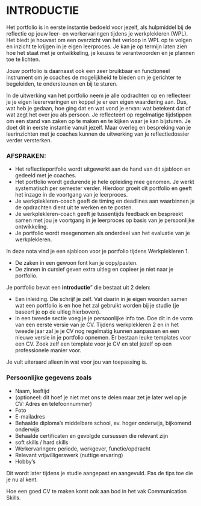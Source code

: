 # INTRODUCTIE

Het portfolio is in eerste instantie bedoeld voor jezelf, als hulpmiddel bij de reflectie op jouw leer- en
werkervaringen tijdens je werkplekleren (WPL). Het biedt je houvast om een overzicht van het
verloop in WPL op te volgen en inzicht te krijgen in je eigen leerproces. Je kan je op termijn laten zien
hoe het staat met je ontwikkeling, je keuzes te verantwoorden en je plannen toe te lichten.

Jouw portfolio is daarnaast ook een zeer bruikbaar en functioneel instrument om je coaches de
mogelijkheid te bieden om je gerichter te begeleiden, te ondersteunen en bij te sturen.

In de uitwerking van het portfolio neem je alle opdrachten op en reflecteer je je eigen leerervaringen
en koppel je er een eigen waardering aan. Dus, wat heb je gedaan, hoe ging dat en wat vond je
ervan: wat betekent dat of wat zegt het over jou als persoon. Je reflecteert op regelmatige
tijdstippen om een stand van zaken op te maken en te kijken waar je kan bijsturen. Je doet dit in
eerste instantie vanuit jezelf. Maar overleg en bespreking van je leerinzichten met je coaches kunnen
de uitwerking van je reflectiedossier verder versterken.

### **AFSPRAKEN:**
* Het reflectieportfolio wordt uitgewerkt aan de hand van dit sjabloon en gedeeld met je coaches.
* Het portfolio wordt gedurende je hele opleiding mee genomen. Je werkt systematisch per
semester verder. Hierdoor groeit dit portfolio en geeft het inzage in de voortgang van je
leerproces.
* Je werkplekleren-coach geeft de timing en deadlines aan waarbinnen je de opdrachten dient uit
te werken en te posten.
* Je werkplekleren-coach geeft je tussentijds feedback en bespreekt samen met jou je voortgang in
je leerproces op basis van je persoonlijke ontwikkeling.
* Je portfolio wordt meegenomen als onderdeel van het evaluatie van je werkplekleren.

In deze nota vind je een sjabloon voor je portfolio tijdens Werkplekleren 1.
* De zaken in een gewoon font kan je copy/pasten.
* De zinnen in cursief geven extra uitleg en copieer je niet naar je portfolio.

Je portfolio bevat een **introductie**” die bestaat uit 2 delen:
* Een inleiding. Die schrijf je zelf. Vat daarin in je eigen woorden samen wat een portfolio is en
hoe het zal gebruikt worden bij je studie (je baseert je op de uitleg hierboven).
* In een tweede sectie voeg je je persoonlijke info toe. Doe dit in de vorm van een eerste versie
van je CV. Tijdens werkplekleren 2 en in het tweede jaar zal je je CV nog regelmatig kunnen
aanpassen en een nieuwe versie in je portfolio opnemen.
Er bestaan leuke templates voor een CV. Zoek zelf een template voor je CV en stel jezelf op
een professionele manier voor.

Je vult uiteraard alleen in wat voor jou van toepassing is.

### **Persoonlijke gegevens zoals**
- Naam, leeftijd
- (optioneel: dit hoef je niet met ons te delen maar zet je later wel op je CV:
Adres en telefoonnummer)
- Foto 
- E-mailadres
- Behaalde diploma’s middelbare school, ev. hoger onderwijs, bijkomend onderwijs
- Behaalde certificaten en gevolgde cursussen die relevant zijn
- soft skills / hard skills
- Werkervaringen: periode, werkgever, functie/opdracht
- Relevant vrijwilligerswerk (nuttige ervaring)
- Hobby’s

Dit wordt later tijdens je studie aangepast en aangevuld. Pas de tips toe die je nu al kent.

Hoe een goed CV te maken komt ook aan bod in het vak Communication Skills.
